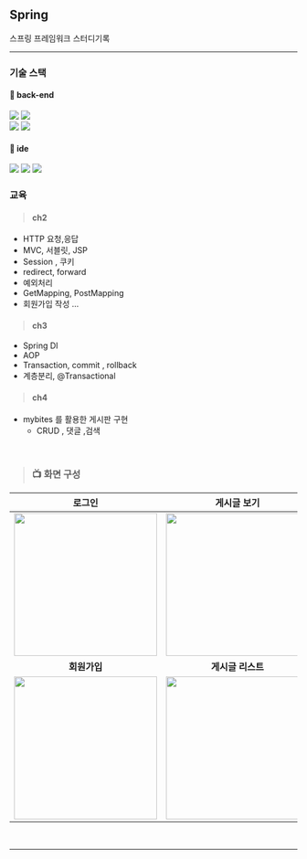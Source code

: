 ## Spring
스프링 프레임워크  스터디기록

---
### 기술 스택

  ####  :blue_book: back-end
  
  <img src="https://img.shields.io/badge/JAVA-007396?style=flate&logo=Java&logoColor=white">
  <img src="https://img.shields.io/badge/Spring-6DB33F?style=flat&logo=Spring&logoColor=white">
  <br/>
  <img src="https://img.shields.io/badge/MySQL-4479A1?style=flat&logo=MySQL&logoColor=white">
  <img src="https://img.shields.io/badge/Oracle-F80000?style=flat&logo=Oracle&logoColor=white"> 
  
  <br/>

  ####  :closed_book: ide

  <img src="https://img.shields.io/badge/InteliJ-232F3E?style=flat&logo=IntelliJ IDEA&logoColor=white">
  <img src="https://img.shields.io/badge/Eclipse-2C2255?style=flat&logo=Eclipse%20IDE&logoColor=white">
  <img src="https://img.shields.io/badge/VSCode-007ACC?style=flat&logo=VisualStudioCode&logoColor=white">
 

<br>

### 교육


> #### ch2 
* HTTP 요청,응답
* MVC, 서블릿, JSP
* Session , 쿠키
* redirect, forward
* 예외처리
* GetMapping, PostMapping 
* 회원가입 작성 ...
> #### ch3 
* Spring DI
* AOP
* Transaction, commit , rollback
* 계층분리, @Transactional
> #### ch4 
* mybites 를 활용한 게시판 구현
  * CRUD , 댓글 ,검색 
<br>






> ### 📺 화면 구성 
| **로그인**  |  **게시글 보기**   |
| :-------------------------------------------: | :------------: |
|  <img width="250" src="https://user-images.githubusercontent.com/119803774/227369325-99b6eff5-002d-4119-b18f-9afd81e209dd.png"/> |  <img width="250" src="https://user-images.githubusercontent.com/119803774/227369333-2b3f8cb2-b45c-4bc9-8e2a-5600fba3430c.png"/>|  
| **회원가입**   |  **게시글 리스트**   |  
| <img width="250" src="https://user-images.githubusercontent.com/119803774/227369338-50ab8fe2-2277-4f5f-ac32-08b07e26ca17.png"/>   |  <img width="250" src="https://user-images.githubusercontent.com/119803774/227369341-979e8676-5223-4b13-8bc6-5f12e9d7b284.png"/>     |

<br>

---
